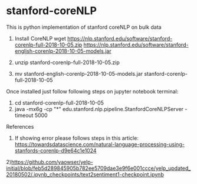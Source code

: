 # stanford-coreNLP
This is python implementation of stanford coreNLP on bulk data

1) Install CoreNLP
wget https://nlp.stanford.edu/software/stanford-corenlp-full-2018-10-05.zip https://nlp.stanford.edu/software/stanford-english-corenlp-2018-10-05-models.jar

2) unzip stanford-corenlp-full-2018-10-05.zip
3) mv stanford-english-corenlp-2018-10-05-models.jar stanford-corenlp-full-2018-10-05

Once installed just follow following steps on jupyter notebook terminal:
1) cd stanford-corenlp-full-2018-10-05
2) java -mx6g -cp "*" edu.stanford.nlp.pipeline.StanfordCoreNLPServer -timeout 5000

References
1) If showing error please follows steps in this article:
https://towardsdatascience.com/natural-language-processing-using-stanfords-corenlp-d9e64c1e1024 

2)https://github.com/yaowser/yelp-initial/blob/feb5d289845905b782ee5709dae3e9f6e001ccce/yelp_updated_20180502/.ipynb_checkpoints/text2sentiment1-checkpoint.ipynb
